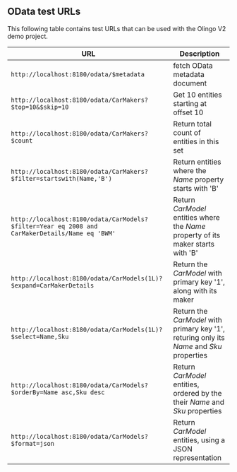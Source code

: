 ##  OData test URLs

This following table contains test URLs that can be used with the Olingo V2 demo project.

| URL                                      | Description                                     |
|------------------------------------------|-------------------------------------------------|
| `http://localhost:8180/odata/$metadata`  | fetch OData metadata document |
| `http://localhost:8180/odata/CarMakers?$top=10&$skip=10` | Get 10 entities starting at offset 10 |
| `http://localhost:8180/odata/CarMakers?$count` | Return total count of entities in this set |
| `http://localhost:8180/odata/CarMakers?$filter=startswith(Name,'B')` | Return entities where the *Name* property starts with 'B' |
| `http://localhost:8180/odata/CarModels?$filter=Year eq 2008 and CarMakerDetails/Name eq 'BWM'` | Return *CarModel* entities where the *Name* property of its maker  starts with 'B' |
| `http://localhost:8180/odata/CarModels(1L)?$expand=CarMakerDetails` | Return the *CarModel* with primary key '1', along with its maker|
| `http://localhost:8180/odata/CarModels(1L)?$select=Name,Sku` | Return the *CarModel* with primary key '1', returing only its *Name* and *Sku* properties |
| `http://localhost:8180/odata/CarModels?$orderBy=Name asc,Sku desc` | Return *CarModel* entities, ordered by the their *Name* and *Sku* properties |
| `http://localhost:8180/odata/CarModels?$format=json` | Return *CarModel* entities, using a JSON representation|







